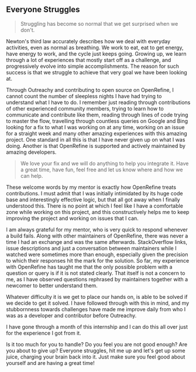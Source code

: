 ## Everyone Struggles

> Struggling has become so normal that we get surprised when we don't.

Newton's third law accurately describes how we deal with everyday activities, even as normal as breathing. We work to eat, eat to get energy, have energy to work, and the cycle just keeps going. Growing up, we learn through a lot of experiences that mostly start off as a challenge, and progressively evolve into simple accomplishments. The reason for such success is that we struggle to achieve that very goal we have been looking at.

Through Outreachy and contributing to open source on OpenRefine, I cannot count the number of sleepless nights I have had trying to understand what I have to do. I remember just reading through contributions of other experienced community members, trying to learn how to communicate and contribute like them, reading through lines of code trying to master the flow, travelling through countless queries on Google and Bing looking for a fix to what I was working on at any time, working on an issue for a straight week and many other amazing experiences with this amazing project. One standard in all this is that I have never given up on what I was doing. Another is that OpenRefine is supported and actively maintained by amazing developers.

> We love your fix and we will do anything to help you integrate it. Have a great time, have fun, feel free and let us know where and how we can help.

These welcome words by my mentor is exactly how OpenRefine treats contributions. I must admit that I was initially intimidated by its huge code base and interestingly effective logic, but that all got away when I finally understood this. There is no point at which I feel like I have a comfortable zone while working on this project, and this constructively helps me to keep improving the project and working on issues that I can. 

I am always grateful for my mentor, who is very quick to respond whenever a build fails. Along with other maintainers of OpenRefine, there was never a time I had an exchange and was the same afterwards. StackOverflow links, issue descriptions and just a conversation between maintainers while I watched were sometimes more than enough, especially given the precision to which their responses hit the mark for the solution. So far, my experience with OpenRefine has taught me that the only possible problem with a question or query is if it is not stated clearly. That itself is not a concern to me, as I have observed questions rephrased by maintainers together with a newcomer to better understand them.

Whatever difficulty it is we get to place our hands on, is able to be solved if we decide to get it solved. I have followed through with this in mind, and my stubbornness towards challenges have made me improve daily from who I was as a developer and contributor before Outreachy.

I have gone through a month of this internship and I can do this all over just for the experience I got from it. 

Is it too much for you to handle? Do you feel you are not good enough? Are you about to give up? Everyone struggles, hit me up and let's get up some juice, charging your brain back into it. Just make sure you feel good about yourself and are having a great time!